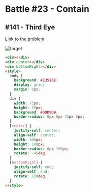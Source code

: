 # Battle #23 - Contain

## #141 - Third Eye

[Link to the problem](https://cssbattle.dev/play/141)

![target](https://cssbattle.dev/targets/141.png)

```html
<div></div>
<div center></div>
<div bottomRight></div>
<style>
  body {
    background: #E3516E;
    display: grid;
    margin: 0px;
  }
  div {
    width: 75px;
    height: 75px;
    background: #D9D9D9;
    border-radius: 0px 0px 75px 0px;
  }
  [center] {
    justify-self: center;
    align-self: center;
    width: 100px;
    height: 100px;
    border-radius: 0px 100px;
    rotate: -45deg;
  }
  [bottomRight] {
    justify-self: end;
    align-self: end;
    rotate: 180deg;
  }
</style>
```
